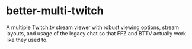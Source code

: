 # better-multi-twitch
A multiple Twitch.tv stream viewer with robust viewing options, stream layouts, and usage of the legacy chat so that FFZ and BTTV actually work like they used to.
